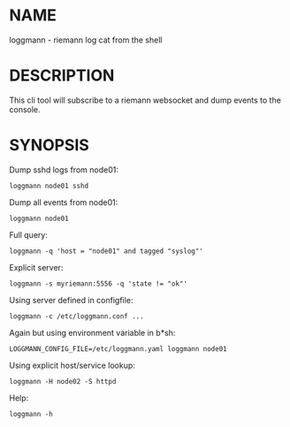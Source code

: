 # NAME

loggmann - riemann log cat from the shell

# DESCRIPTION

This cli tool will subscribe to a riemann websocket and dump events to the console.

# SYNOPSIS

Dump sshd logs from node01:

    loggmann node01 sshd

Dump all events from node01:

    loggmann node01

Full query:

    loggmann -q 'host = "node01" and tagged "syslog"'

Explicit server:

    loggmann -s myriemann:5556 -q 'state != "ok"'

Using server defined in configfile:

    loggmann -c /etc/loggmann.conf ...

Again but using environment variable in b\*sh:

    LOGGMANN_CONFIG_FILE=/etc/loggmann.yaml loggmann node01

Using explicit host/service lookup:

    loggmann -H node02 -S httpd

Help:

    loggmann -h
